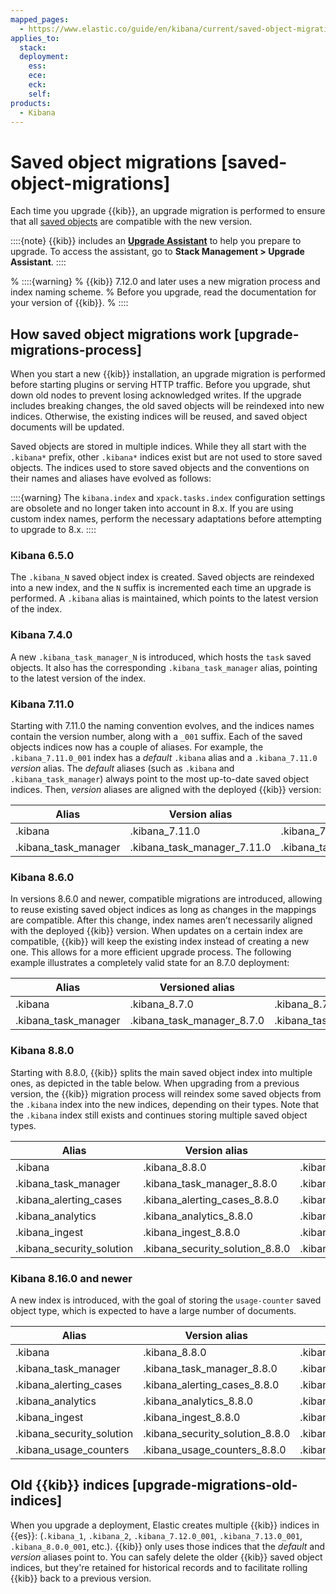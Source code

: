 ```yaml
---
mapped_pages:
  - https://www.elastic.co/guide/en/kibana/current/saved-object-migrations.html
applies_to:
  stack:
  deployment:
    ess:
    ece:
    eck:
    self:
products:
  - Kibana
---
```


# Saved object migrations [saved-object-migrations]

Each time you upgrade {{kib}}, an upgrade migration is performed to ensure that all [saved objects](/explore-analyze/find-and-organize/saved-objects.md) are compatible with the new version.

::::{note}
{{kib}} includes an [**Upgrade Assistant**](../prepare-to-upgrade/upgrade-assistant.md) to help you prepare to upgrade. To access the assistant, go to **Stack Management > Upgrade Assistant**.
::::


% ::::{warning}
% {{kib}} 7.12.0 and later uses a new migration process and index naming scheme. % Before you upgrade, read the documentation for your version of {{kib}}.
% ::::

## How saved object migrations work [upgrade-migrations-process]

When you start a new {{kib}} installation, an upgrade migration is performed before starting plugins or serving HTTP traffic. Before you upgrade, shut down old nodes to prevent losing acknowledged writes.
If the upgrade includes breaking changes, the old saved objects will be reindexed into new indices. Otherwise, the existing indices will be reused, and saved object documents will be updated.

Saved objects are stored in multiple indices. While they all start with the `.kibana*` prefix, other `.kibana*` indices exist but are not used to store saved objects.
The indices used to store saved objects and the conventions on their names and aliases have evolved as follows:

::::{warning} 
The `kibana.index` and `xpack.tasks.index` configuration settings are obsolete and no longer taken into account in 8.x. If you are using custom index names, perform the necessary adaptations before attempting to upgrade to 8.x.
::::

### Kibana 6.5.0

The `.kibana_N` saved object index is created. Saved objects are reindexed into a new index, and the `N` suffix is incremented each time an upgrade is performed. A `.kibana` alias is maintained, which points to the latest version of the index.

### Kibana 7.4.0

A new `.kibana_task_manager_N` is introduced, which hosts the `task` saved objects. It also has the corresponding `.kibana_task_manager` alias, pointing to the latest version of the index.

### Kibana 7.11.0

Starting with 7.11.0 the naming convention evolves, and the indices names contain the version number, along with a `_001` suffix.
Each of the saved objects indices now has a couple of aliases. For example, the `.kibana_7.11.0_001` index has a *default* `.kibana` alias and a `.kibana_7.11.0` *version* alias. The *default* aliases (such as `.kibana` and `.kibana_task_manager`) always point to the most up-to-date saved object indices. Then, *version* aliases are aligned with the deployed {{kib}} version:

| Alias | Version alias | Index name |
| --- | --- | --- |
| .kibana | .kibana_7.11.0 | .kibana_7.11.0_001 |
| .kibana_task_manager | .kibana_task_manager_7.11.0 | .kibana_task_manager_7.11.0_001 |

### Kibana 8.6.0

In versions 8.6.0 and newer, compatible migrations are introduced, allowing to reuse existing saved object indices as long as changes in the mappings are compatible. After this change, index names aren’t necessarily aligned with the deployed {{kib}} version. When updates on a certain index are compatible, {{kib}} will keep the existing index instead of creating a new one. This allows for a more efficient upgrade process. The following example illustrates a completely valid state for an 8.7.0 deployment:

| Alias | Versioned alias | Index name |
| --- | --- | --- |
| .kibana | .kibana_8.7.0 | .kibana_8.7.0_001 |
| .kibana_task_manager | .kibana_task_manager_8.7.0 | .kibana_task_manager_7.17.0_001 |

### Kibana 8.8.0

Starting with 8.8.0, {{kib}} splits the main saved object index into multiple ones, as depicted in the table below. When upgrading from a previous version, the {{kib}} migration process will reindex some saved objects from the `.kibana` index into the new indices, depending on their types. Note that the `.kibana` index still exists and continues storing multiple saved object types.

| Alias | Version alias | Index name |
| --- | --- | --- |
| .kibana | .kibana_8.8.0 | .kibana_8.8.0_001 |
| .kibana_task_manager | .kibana_task_manager_8.8.0 | .kibana_task_manager_7.17.0_001 |
| .kibana_alerting_cases | .kibana_alerting_cases_8.8.0 | .kibana_alerting_cases_8.8.0_001 |
| .kibana_analytics | .kibana_analytics_8.8.0 | .kibana_analytics_8.8.0_001 |
| .kibana_ingest | .kibana_ingest_8.8.0 | .kibana_ingest_8.8.0_001 |
| .kibana_security_solution | .kibana_security_solution_8.8.0 | .kibana_security_solution_8.8.0_001 |

### Kibana 8.16.0 and newer

A new index is introduced, with the goal of storing the `usage-counter` saved object type, which is expected to have a large number of documents.

| Alias | Version alias | Index name |
| --- | --- | --- |
| .kibana | .kibana_8.8.0 | .kibana_8.8.0_001 |
| .kibana_task_manager | .kibana_task_manager_8.8.0 | .kibana_task_manager_7.17.0_001 |
| .kibana_alerting_cases | .kibana_alerting_cases_8.8.0 | .kibana_alerting_cases_8.8.0_001 |
| .kibana_analytics | .kibana_analytics_8.8.0 | .kibana_analytics_8.8.0_001 |
| .kibana_ingest | .kibana_ingest_8.8.0 | .kibana_ingest_8.8.0_001 |
| .kibana_security_solution | .kibana_security_solution_8.8.0 | .kibana_security_solution_8.8.0_001 |
| .kibana_usage_counters | .kibana_usage_counters_8.8.0 | .kibana_usage_counters_8.8.0_001 |


## Old {{kib}} indices [upgrade-migrations-old-indices]

When you upgrade a deployment, Elastic creates multiple {{kib}} indices in {{es}}: (`.kibana_1`, `.kibana_2`, `.kibana_7.12.0_001`, `.kibana_7.13.0_001`, `.kibana_8.0.0_001`, etc.). {{kib}} only uses those indices that the *default* and *version* aliases point to. You can safely delete the older {{kib}} saved object indices, but they're retained for historical records and to facilitate rolling {{kib}} back to a previous version.
